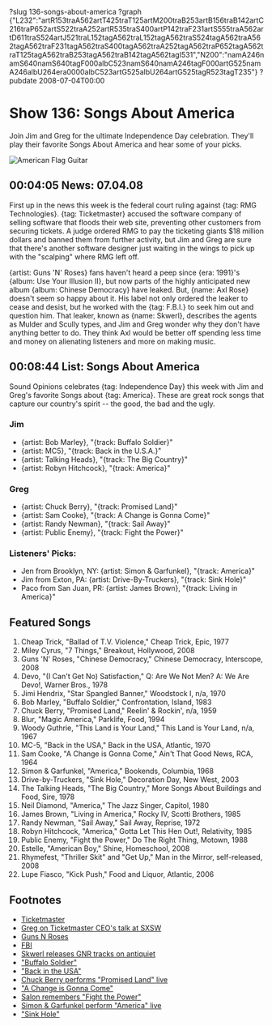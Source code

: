 ?slug 136-songs-about-america
?graph {"L232":"artR153traA562artT425traT125artM200traB253artB156traB142artC216traP652artS522traA252artR535traS400artP142traF231artS555traA562artD611traS524artJ521traL152tagA562traL152tagA562traS524tagA562traA562tagA562traF231tagA562traS400tagA562traA252tagA562traP652tagA562traT125tagA562traB253tagA562traB142tagA562tagI531","N200":"namA246namS640namS640tagF000albC523namS640namA246tagF000artG525namA246albU264era0000albC523artG525albU264artG525tagR523tagT235"}
?pubdate 2008-07-04T00:00

# Show 136: Songs About America
Join Jim and Greg for the ultimate Independence Day celebration. They'll play their favorite Songs About America and hear some of your picks.

![American Flag Guitar](http://static.soundopinions.org/images/2008/AmericaGuitar.jpg)

## 00:04:05 News: 07.04.08
First up in the news this week is the federal court ruling against {tag: RMG Technologies}. {tag: Ticketmaster} accused the software company of selling software that floods their web site, preventing other customers from securing tickets. A judge ordered RMG to pay the ticketing giants $18 million dollars and banned them from further activity, but Jim and Greg are sure that there's another software designer just waiting in the wings to pick up with the "scalping" where RMG left off.

{artist: Guns 'N' Roses} fans haven't heard a peep since {era: 1991}'s {album: Use Your Illusion II}, but now parts of the highly anticipated new album {album: Chinese Democracy} have leaked. But, {name: Axl Rose} doesn't seem so happy about it. His label not only ordered the leaker to cease and desist, but he worked with the {tag: F.B.I.} to seek him out and question him. That leaker, known as {name: Skwerl}, describes the agents as Mulder and Scully types, and Jim and Greg wonder why they don't have anything better to do. They think Axl would be better off spending less time and money on alienating listeners and more on making music.

## 00:08:44 List: Songs About America
Sound Opinions celebrates {tag: Independence Day} this week with Jim and Greg's favorite Songs about {tag: America}. These are great rock songs that capture our country's spirit -- the good, the bad and the ugly.

### Jim
- {artist: Bob Marley}, "{track: Buffalo Soldier}"
- {artist: MC5}, "{track: Back in the U.S.A.}"
- {artist: Talking Heads}, "{track: The Big Country}"
- {artist: Robyn Hitchcock}, "{track: America}"

### Greg
- {artist: Chuck Berry}, "{track: Promised Land}"
- {artist: Sam Cooke}, "{track: A Change is Gonna Come}"
- {artist: Randy Newman}, "{track: Sail Away}"
- {artist: Public Enemy}, "{track: Fight the Power}"

### Listeners' Picks:

- Jen from Brooklyn, NY: {artist: Simon & Garfunkel}, "{track: America}"
- Jim from Exton, PA: {artist: Drive-By-Truckers}, "{track: Sink Hole}"
- Paco from San Juan, PR: {artist: James Brown}, "{track: Living in America}"

## Featured Songs
1. Cheap Trick, "Ballad of T.V. Violence," Cheap Trick, Epic, 1977
2. Miley Cyrus, "7 Things," Breakout, Hollywood, 2008
3. Guns 'N' Roses, "Chinese Democracy," Chinese Democracy, Interscope, 2008
4. Devo, "(I Can't Get No) Satisfaction," Q: Are We Not Men? A: We Are Devo!, Warner Bros., 1978
5. Jimi Hendrix, "Star Spangled Banner," Woodstock I, n/a, 1970
6. Bob Marley, "Buffalo Soldier," Confrontation, Island, 1983
7. Chuck Berry, "Promised Land," Reelin' & Rockin', n/a, 1959
8. Blur, "Magic America," Parklife, Food, 1994
9. Woody Guthrie, "This Land is Your Land," This Land is Your Land, n/a, 1967
10. MC-5, "Back in the USA," Back in the USA, Atlantic, 1970
11. Sam Cooke, "A Change is Gonna Come," Ain't That Good News, RCA, 1964
12. Simon & Garfunkel, "America," Bookends, Columbia, 1968
13. Drive-by-Truckers, "Sink Hole," Decoration Day, New West, 2003
14. The Talking Heads, "The Big Country," More Songs About Buildings and Food, Sire, 1978
15. Neil Diamond, "America," The Jazz Singer, Capitol, 1980
16. James Brown, "Living in America," Rocky IV, Scotti Brothers, 1985
17. Randy Newman, "Sail Away," Sail Away, Reprise, 1972
18. Robyn Hitchcock, "America," Gotta Let This Hen Out!, Relativity, 1985
19. Public Enemy, "Fight the Power," Do The Right Thing, Motown, 1988
20. Estelle, "American Boy," Shine, Homeschool, 2008
21. Rhymefest, "Thriller Skit" and "Get Up," Man in the Mirror, self-released, 2008
22. Lupe Fiasco, "Kick Push," Food and Liquor, Atlantic, 2006

## Footnotes
- [Ticketmaster](http://www.ticketmaster.com/)
- [Greg on Ticketmaster CEO's talk at SXSW](http://leisureblogs.chicagotribune.com/turn_it_up/2008/03/ticketmaster-ce.html)
- [Guns N Roses](http://www.gunsnroses.com/)
- [FBI](http://www.fbi.gov/)
- [Skwerl releases GNR tracks on antiquiet](http://www.antiquiet.com/features/2008/06/weve-got-chinese-democracy-and-its-worth-the-wait/)
- ["Buffalo Soldier"](http://www.allmusic.com/cg/amg.dll?p=amg&sql=33:fifqxzq5ldhe)
- ["Back in the USA"](http://www.allmusic.com/cg/amg.dll?p=amg&sql=33:j9fpxxesldke)
- [Chuck Berry performs "Promised Land" live](http://www.youtube.com/watch?v=cK6MElklfvM)
- ["A Change is Gonna Come"](http://www.allmusic.com/cg/amg.dll?p=amg&sql=33:avfpxqwgldde)
- [Salon remembers "Fight the Power"](http://dir.salon.com/story/ent/masterpiece/2002/06/03/fight_the_power/)
- [Simon & Garfunkel perform "America" live](http://www.youtube.com/watch?v=vCbOEZ8c8dM)
- ["Sink Hole"](http://www.last.fm/music/Drive-By+Truckers/_/Sink+Hole)
